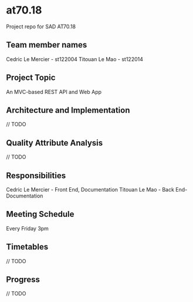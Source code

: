 # at70.18
Project repo for SAD AT70.18

## Team member names
Cedric Le Mercier - st122004
Titouan Le Mao - st122014

## Project Topic
An MVC-based REST API and Web App

## Architecture and Implementation
// TODO

## Quality Attribute Analysis
// TODO

## Responsibilities
Cedric Le Mercier - Front End, Documentation
Titouan Le Mao - Back End- Documentation

## Meeting Schedule
Every Friday 3pm

## Timetables
// TODO

## Progress
// TODO

